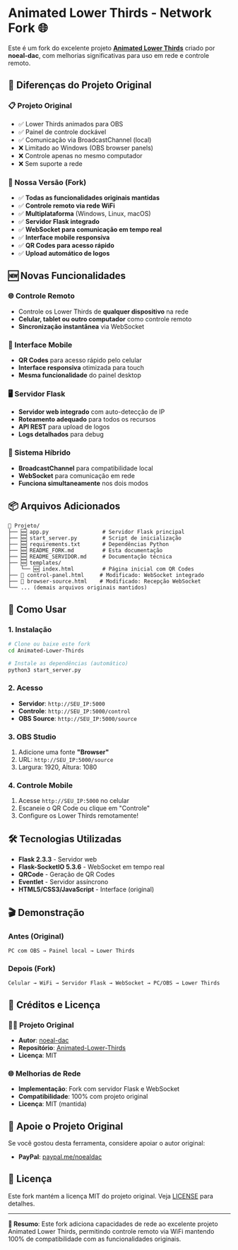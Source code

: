 # Animated Lower Thirds - Network Fork 🌐

Este é um fork do excelente projeto [**Animated Lower Thirds**](https://github.com/noeal-dac/Animated-Lower-Thirds) criado por **noeal-dac**, com melhorias significativas para uso em rede e controle remoto.

## 🎯 **Diferenças do Projeto Original**

### **📋 Projeto Original**
- ✅ Lower Thirds animados para OBS
- ✅ Painel de controle dockável
- ✅ Comunicação via BroadcastChannel (local)
- ❌ Limitado ao Windows (OBS browser panels)
- ❌ Controle apenas no mesmo computador
- ❌ Sem suporte a rede

### **🚀 Nossa Versão (Fork)**
- ✅ **Todas as funcionalidades originais mantidas**
- ✅ **Controle remoto via rede WiFi**
- ✅ **Multiplataforma** (Windows, Linux, macOS)
- ✅ **Servidor Flask integrado**
- ✅ **WebSocket para comunicação em tempo real**
- ✅ **Interface mobile responsiva**
- ✅ **QR Codes para acesso rápido**
- ✅ **Upload automático de logos**

## 🆕 **Novas Funcionalidades**

### **🌐 Controle Remoto**
- Controle os Lower Thirds de **qualquer dispositivo** na rede
- **Celular, tablet ou outro computador** como controle remoto
- **Sincronização instantânea** via WebSocket

### **📱 Interface Mobile**
- **QR Codes** para acesso rápido pelo celular
- **Interface responsiva** otimizada para touch
- **Mesma funcionalidade** do painel desktop

### **🖥️ Servidor Flask**
- **Servidor web integrado** com auto-detecção de IP
- **Roteamento adequado** para todos os recursos
- **API REST** para upload de logos
- **Logs detalhados** para debug

### **🔄 Sistema Híbrido**
- **BroadcastChannel** para compatibilidade local
- **WebSocket** para comunicação em rede
- **Funciona simultaneamente** nos dois modos

## 📦 **Arquivos Adicionados**

```
📁 Projeto/
├── 🆕 app.py                 # Servidor Flask principal
├── 🆕 start_server.py        # Script de inicialização
├── 🆕 requirements.txt       # Dependências Python
├── 🆕 README_FORK.md         # Esta documentação
├── 🆕 README_SERVIDOR.md     # Documentação técnica
├── 🆕 templates/
│   └── 🆕 index.html         # Página inicial com QR Codes
├── 🔄 control-panel.html     # Modificado: WebSocket integrado
├── 🔄 browser-source.html    # Modificado: Recepção WebSocket
└── ... (demais arquivos originais mantidos)
```

## 🚀 **Como Usar**

### **1. Instalação**
```bash
# Clone ou baixe este fork
cd Animated-Lower-Thirds

# Instale as dependências (automático)
python3 start_server.py
```

### **2. Acesso**
- **Servidor**: `http://SEU_IP:5000`
- **Controle**: `http://SEU_IP:5000/control`
- **OBS Source**: `http://SEU_IP:5000/source`

### **3. OBS Studio**
1. Adicione uma fonte **"Browser"**
2. URL: `http://SEU_IP:5000/source`
3. Largura: 1920, Altura: 1080

### **4. Controle Mobile**
1. Acesse `http://SEU_IP:5000` no celular
2. Escaneie o QR Code ou clique em "Controle"
3. Configure os Lower Thirds remotamente!

## 🛠️ **Tecnologias Utilizadas**

- **Flask 2.3.3** - Servidor web
- **Flask-SocketIO 5.3.6** - WebSocket em tempo real
- **QRCode** - Geração de QR Codes
- **Eventlet** - Servidor assíncrono
- **HTML5/CSS3/JavaScript** - Interface (original)

## 🎬 **Demonstração**

### **Antes (Original)**
```
PC com OBS → Painel local → Lower Thirds
```

### **Depois (Fork)**
```
Celular → WiFi → Servidor Flask → WebSocket → PC/OBS → Lower Thirds
```

## 🤝 **Créditos e Licença**

### **👨‍💻 Projeto Original**
- **Autor**: [noeal-dac](https://github.com/noeal-dac)
- **Repositório**: [Animated-Lower-Thirds](https://github.com/noeal-dac/Animated-Lower-Thirds)
- **Licença**: MIT

### **🌐 Melhorias de Rede**
- **Implementação**: Fork com servidor Flask e WebSocket
- **Compatibilidade**: 100% com projeto original
- **Licença**: MIT (mantida)

## 💝 **Apoie o Projeto Original**

Se você gostou desta ferramenta, considere apoiar o autor original:
- **PayPal**: [paypal.me/noealdac](https://paypal.me/noealdac)

## 📝 **Licença**

Este fork mantém a licença MIT do projeto original. Veja [LICENSE](LICENSE) para detalhes.

---

**🎯 Resumo**: Este fork adiciona capacidades de rede ao excelente projeto Animated Lower Thirds, permitindo controle remoto via WiFi mantendo 100% de compatibilidade com as funcionalidades originais.
